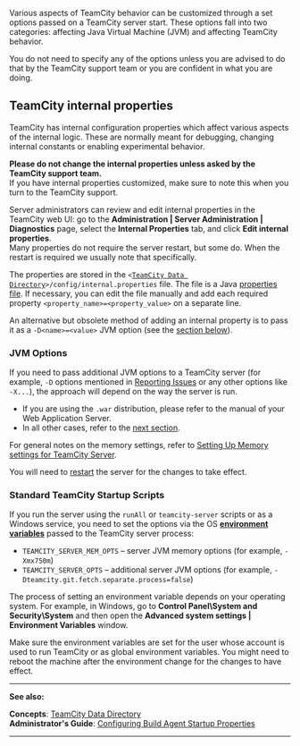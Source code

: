 [//]: # (title: Configuring TeamCity Server Startup Properties)
[//]: # (auxiliary-id: Configuring TeamCity Server Startup Properties)

Various aspects of TeamCity behavior can be customized through a set options passed on a TeamCity server start. These options fall into two categories: affecting Java Virtual Machine (JVM) and affecting TeamCity behavior.

<note>

You do not need to specify any of the options unless you are advised to do that by the TeamCity support team or you are confident in what you are doing.
</note>

## TeamCity internal properties 

TeamCity has internal configuration properties which affect various aspects of the internal logic. These are normally meant for debugging, changing internal constants or enabling experimental behavior.

__Please do not change the internal properties unless asked by the TeamCity support team.__   
If you have internal properties customized, make sure to note this when you turn to the TeamCity support.

Server administrators can review and edit internal properties in the TeamCity web UI: go to the __Administration | Server Administration | Diagnostics__ page, select the __Internal Properties__ tab, and click __Edit internal properties__.   
Many properties do not require the server restart, but some do. When the restart is required we usually note that specifically.

The properties are stored in the `<`[`TeamCity Data Directory`](teamcity-data-directory.md)`>/config/internal.properties` file. The file is a Java [properties file](http://en.wikipedia.org/wiki/.properties). If necessary, you can edit the file manually and add each required property `<property_name>=<property_value>` on a separate line.

An alternative but obsolete method of adding an internal property is to pass it as a `-D<name>=<value>` JVM option (see the [section below](#JVM+Options)).

### JVM Options

If you need to pass additional JVM options to a TeamCity server (for example, `-D` options mentioned in [Reporting Issues](reporting-issues.md) or any other options like `-X...`), the approach will depend on the way the server is run.

* If you are using the `.war` distribution, please refer to the manual of your Web Application Server.    
* In all other cases, refer to the [next section](#Standard+TeamCity+Startup+Scripts).

For general notes on the memory settings, refer to [Setting Up Memory settings for TeamCity Server](installing-and-configuring-the-teamcity-server.md#Setting+Up+Memory+settings+for+TeamCity+Server).

You will need to [restart](installing-and-configuring-the-teamcity-server.md#Starting+TeamCity+server) the server for the changes to take effect.

### Standard TeamCity Startup Scripts

If you run the server using the `runAll` or `teamcity-server` scripts or as a Windows service, you need to set the options via the OS __[environment variables](http://en.wikipedia.org/wiki/Environment_variable)__ passed to the TeamCity server process:
* `TEAMCITY_SERVER_MEM_OPTS` – server JVM memory options (for example, `-Xmx750m`)
* `TEAMCITY_SERVER_OPTS` – additional server JVM options (for example, `-Dteamcity.git.fetch.separate.process=false`)

The process of setting an environment variable depends on your operating system. For example, in Windows, go to __Control Panel\System and Security\System__ and then open the __Advanced system settings | Environment Variables__ window.

Make sure the environment variables are set for the user whose account is used to run TeamCity or as global environment variables. You might need to reboot the machine after the environment change for the changes to have effect.

 __  __

__See also:__


__Concepts__: [TeamCity Data Directory](teamcity-data-directory.md)    
__Administrator's Guide__: [Configuring Build Agent Startup Properties](configuring-build-agent-startup-properties.md) 

__ __